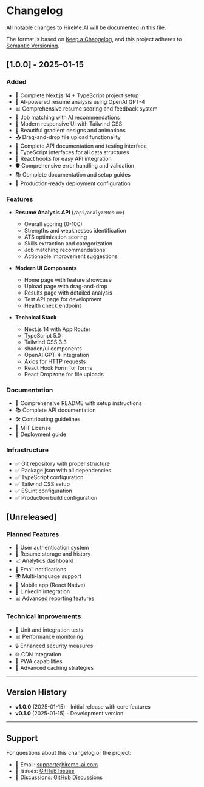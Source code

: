 # Changelog

All notable changes to HireMe.AI will be documented in this file.

The format is based on [Keep a Changelog](https://keepachangelog.com/en/1.0.0/),
and this project adheres to [Semantic Versioning](https://semver.org/spec/v2.0.0.html).

## [1.0.0] - 2025-01-15

### Added
- 🚀 Complete Next.js 14 + TypeScript project setup
- 🤖 AI-powered resume analysis using OpenAI GPT-4
- 📊 Comprehensive resume scoring and feedback system
- 🎯 Job matching with AI recommendations
- 📱 Modern responsive UI with Tailwind CSS
- 🎨 Beautiful gradient designs and animations
- 📤 Drag-and-drop file upload functionality
- 🔧 Complete API documentation and testing interface
- 📝 TypeScript interfaces for all data structures
- 🧪 React hooks for easy API integration
- 🛡️ Comprehensive error handling and validation
- 📚 Complete documentation and setup guides
- 🚀 Production-ready deployment configuration

### Features
- **Resume Analysis API** (`/api/analyzeResume`)
  - Overall scoring (0-100)
  - Strengths and weaknesses identification
  - ATS optimization scoring
  - Skills extraction and categorization
  - Job matching recommendations
  - Actionable improvement suggestions

- **Modern UI Components**
  - Home page with feature showcase
  - Upload page with drag-and-drop
  - Results page with detailed analysis
  - Test API page for development
  - Health check endpoint

- **Technical Stack**
  - Next.js 14 with App Router
  - TypeScript 5.0
  - Tailwind CSS 3.3
  - shadcn/ui components
  - OpenAI GPT-4 integration
  - Axios for HTTP requests
  - React Hook Form for forms
  - React Dropzone for file uploads

### Documentation
- 📖 Comprehensive README with setup instructions
- 📚 Complete API documentation
- 🛠 Contributing guidelines
- 📄 MIT License
- 🚀 Deployment guide

### Infrastructure
- ✅ Git repository with proper structure
- ✅ Package.json with all dependencies
- ✅ TypeScript configuration
- ✅ Tailwind CSS setup
- ✅ ESLint configuration
- ✅ Production build configuration

## [Unreleased]

### Planned Features
- 🔐 User authentication system
- 💾 Resume storage and history
- 📈 Analytics dashboard
- 🔔 Email notifications
- 🌍 Multi-language support
- 📱 Mobile app (React Native)
- 🔗 LinkedIn integration
- 📊 Advanced reporting features

### Technical Improvements
- 🧪 Unit and integration tests
- 📊 Performance monitoring
- 🔒 Enhanced security measures
- 🌐 CDN integration
- 📱 PWA capabilities
- 🚀 Advanced caching strategies

---

## Version History

- **v1.0.0** (2025-01-15) - Initial release with core features
- **v0.1.0** (2025-01-15) - Development version

---

## Support

For questions about this changelog or the project:
- 📧 Email: support@hireme-ai.com
- 🐛 Issues: [GitHub Issues](https://github.com/Alfredbis29/HireMe.AI/issues)
- 💬 Discussions: [GitHub Discussions](https://github.com/Alfredbis29/HireMe.AI/discussions)
